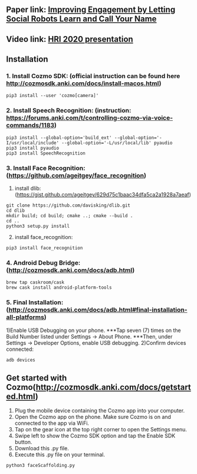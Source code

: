 ## Paper link: [Improving Engagement by Letting Social Robots Learn and Call Your Name](https://dl.acm.org/doi/abs/10.1145/3371382.3378355)
## Video link: [HRI 2020 presentation](https://youtu.be/JehXz5JRtnI)

## Installation
### 1. Install Cozmo SDK: (official instruction can be found here http://cozmosdk.anki.com/docs/install-macos.html)
```
pip3 install --user 'cozmo[camera]'
```
### 2. Install Speech Recognition: (instruction: https://forums.anki.com/t/controlling-cozmo-via-voice-commands/1183)
```
pip3 install --global-option='build_ext' --global-option='-I/usr/local/include' --global-option='-L/usr/local/lib' pyaudio
pip3 install pyaudio
pip3 install SpeechRecognition
```
### 3. Install Face Recognition: (https://github.com/ageitgey/face_recognition)
1) install dlib:(https://gist.github.com/ageitgey/629d75c1baac34dfa5ca2a1928a7aeaf)
```
git clone https://github.com/davisking/dlib.git
cd dlib
mkdir build; cd build; cmake ..; cmake --build .
cd ..
python3 setup.py install
```
2) install face_recognition:
```
pip3 install face_recognition
```

### 4. Android Debug Bridge:(http://cozmosdk.anki.com/docs/adb.html)
```
brew tap caskroom/cask
brew cask install android-platform-tools
```

### 5. Final Installation: (http://cozmosdk.anki.com/docs/adb.html#final-installation-all-platforms)
1)Enable USB Debugging on your phone.
***Tap seven (7) times on the Build Number listed under Settings -> About Phone.
***Then, under Settings -> Developer Options, enable USB debugging.
2)Confirm devices connected:
```
adb devices
```

## Get started with Cozmo(http://cozmosdk.anki.com/docs/getstarted.html)
1) Plug the mobile device containing the Cozmo app into your computer.
2) Open the Cozmo app on the phone. Make sure Cozmo is on and connected to the app via WiFi.
3) Tap on the gear icon at the top right corner to open the Settings menu.
4) Swipe left to show the Cozmo SDK option and tap the Enable SDK button.
5) Download this .py file.
6) Execute this .py file on your terminal.
```
python3 faceScaffolding.py
```
